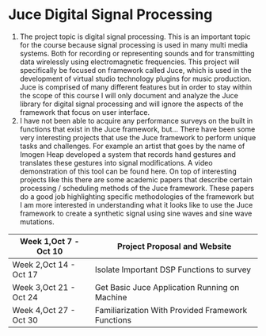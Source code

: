 # Juce Digital Signal Processing

1. The project topic is digital signal processing. This is an important topic for the course because signal processing is used in many multi media systems. Both for recording or representing sounds and for transmitting data wirelessly using electromagnetic frequencies. This project will specifically be focused on framework called Juce, which is used in the development of virtual studio technology plugins for music production. Juce is comprised of many different features but in order to stay within the scope of this course I will only document and analyze the Juce library for digital signal processing and will ignore the aspects of the framework that focus on user interface.
1. I have not been able to acquire any performance surveys on the built in functions that exist in the Juce framework, but… There have been some very interesting projects that use the Juce framework to perform unique tasks and challenges. For example an artist that goes by the name of Imogen Heap developed a system that records hand gestures and translates these gestures into signal modifications. A video demonstration of this tool can be found here. On top of interesting projects like this there are some academic papers that describe certain processing / scheduling methods of the Juce framework. These papers do a good job highlighting specific methodologies of the framework but I am more interested in understanding what it looks like to use the Juce framework to create a synthetic signal using sine waves and sine wave mutations. 


| Week 1,Oct 7 - Oct 10  | Project Proposal and Website  | 
|------------------------|---|
| Week 2,Oct 14 - Oct 17 |  Isolate Important DSP Functions to survey |  
| Week 3,Oct 21 - Oct 24 |  Get Basic Juce Application Running on Machine |  
| Week 4,Oct 27 - Oct 30 |  Familiarization With Provided Framework Functions |
